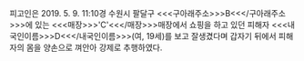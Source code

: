 피고인은 2019. 5. 9. 11:10경 수원시 팔달구 <<<구아래주소>>>B<<</구아래주소>>>에 있는 <<<매장>>>'C'<<</매장>>>매장에서 쇼핑을 하고 있던 피해자 <<<내국인이름>>>D<<</내국인이름>>>(여, 19세)를 보고 잘생겼다며 갑자기 뒤에서 피해자의 몸을 양손으로 껴안아 강제로 추행하였다. 